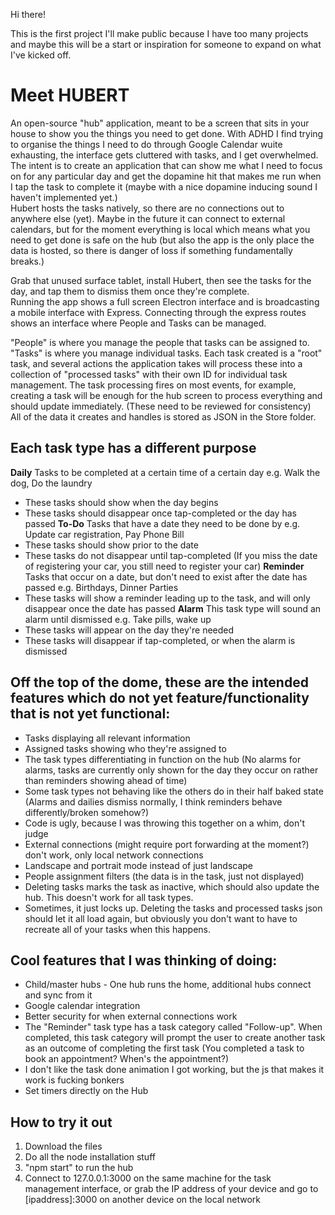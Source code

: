 Hi there!

This is the first project I'll make public because I have too many projects and maybe this will be a start or inspiration for someone to expand on what I've kicked off.

# Meet **HUBERT**  
An open-source "hub" application, meant to be a screen that sits in your house to show you the things you need to get done. With ADHD I find trying to organise the things I need to do through Google Calendar wuite exhausting, the interface gets cluttered with tasks, and I get overwhelmed.  
The intent is to create an application that can show me what I need to focus on for any particular day and get the dopamine hit that makes me run when I tap the task to complete it (maybe with a nice dopamine inducing sound I haven't implemented yet.)  
Hubert hosts the tasks natively, so there are no connections out to anywhere else (yet). Maybe in the future it can connect to external calendars, but for the moment everything is local which means what you need to get done is safe on the hub (but also the app is the only place the data is hosted, so there is danger of loss if something fundamentally breaks.)  
  
Grab that unused surface tablet, install Hubert, then see the tasks for the day, and tap them to dismiss them once they're complete.  
Running the app shows a full screen Electron interface and is broadcasting a mobile interface with Express. Connecting through the express routes shows an interface where People and Tasks can be managed.  

"People" is where you manage the people that tasks can be assigned to.  
"Tasks" is where you manage individual tasks. Each task created is a "root" task, and several actions the application takes will process these into a collection of "processed tasks" with their own ID for individual task management. The task processing fires on most events, for example, creating a task will be enough for the hub screen to process everything and should update immediately. (These need to be reviewed for consistency)  
All of the data it creates and handles is stored as JSON in the Store folder.  

## Each task type has a different purpose
**Daily**
Tasks to be completed at a certain time of a certain day e.g. Walk the dog, Do the laundry
- These tasks should show when the day begins 
- These tasks should disappear once tap-completed or the day has passed
**To-Do**
Tasks that have a date they need to be done by e.g. Update car registration, Pay Phone Bill
- These tasks should show prior to the date
- These tasks do not disappear until tap-completed (If you miss the date of registering your car, you still need to register your car)
**Reminder**
Tasks that occur on a date, but don't need to exist after the date has passed e.g. Birthdays, Dinner Parties
- These tasks will show a reminder leading up to the task, and will only disappear once the date has passed
**Alarm**
This task type will sound an alarm until dismissed e.g. Take pills, wake up
- These tasks will appear on the day they're needed
- These tasks will disappear if tap-completed, or when the alarm is dismissed

## Off the top of the dome, these are the intended features which do not yet feature/functionality that is not yet functional:
- Tasks displaying all relevant information
- Assigned tasks showing who they're assigned to
- The task types differentiating in function on the hub (No alarms for alarms, tasks are currently only shown for the day they occur on rather than reminders showing ahead of time)
- Some task types not behaving like the others do in their half baked state (Alarms and dailies dismiss normally, I think reminders behave differently/broken somehow?)
- Code is ugly, because I was throwing this together on a whim, don't judge
- External connections (might require port forwarding at the moment?) don't work, only local network connections
- Landscape and portrait mode instead of just landscape
- People assignment filters (the data is in the task, just not displayed)
- Deleting tasks marks the task as inactive, which should also update the hub. This doesn't work for all task types.
- Sometimes, it just locks up. Deleting the tasks and processed tasks json should let it all load again, but obviously you don't want to have to recreate all of your tasks when this happens.

## Cool features that I was thinking of doing:
- Child/master hubs - One hub runs the home, additional hubs connect and sync from it
- Google calendar integration
- Better security for when external connections work
- The "Reminder" task type has a task category called "Follow-up". When completed, this task category will prompt the user to create another task as an outcome of completing the first task (You completed a task to book an appointment? When's the appointment?)
- I don't like the task done animation I got working, but the js that makes it work is fucking bonkers
- Set timers directly on the Hub

## How to try it out
1. Download the files
2. Do all the node installation stuff
3. "npm start" to run the hub
4. Connect to 127.0.0.1:3000 on the same machine for the task management interface, or grab the IP address of your device and go to [ipaddress]:3000 on another device on the local network
